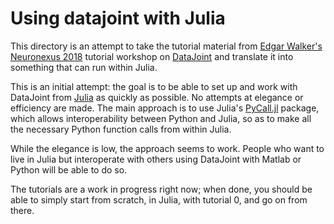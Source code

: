 # Using datajoint with Julia

This directory is an attempt to take the tutorial material from [Edgar Walker's Neuronexus 2018](../../..) tutorial workshop on [DataJoint](https://datajoint.io/) and translate it into something that can run within Julia.

This is an initial attempt: the goal is to be able to set up and work with DataJoint from [Julia](https://julialang.org/) as quickly as possible. No attempts at elegance or efficiency are made. The main approach is to use Julia's [PyCall.jl](https://github.com/JuliaPy/PyCall.jl) package, which allows interoperability between Python and Julia, so as to make all the necessary Python function calls from within Julia.

While the elegance is low, the approach seems to work. People who want to live in Julia but interoperate with others using DataJoint with Matlab or Python will be able to do so.

The tutorials are a work in progress right now; when done, you should be able to simply start from scratch, in Julia, with tutorial 0, and go on from there.




